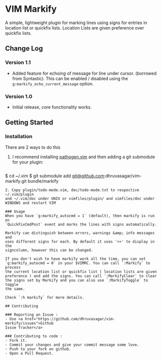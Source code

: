 # VIM Markify

A simple, lightweight plugin for marking lines using signs for entries in
location list or quickfix lists. Location Lists are given preference over
quickfix lists.

## Change Log

### Version 1.1
* Added feature for echoing of message for line under cursor. (borrowed from
  Syntastic). This can be enabled / disabled using the
  `g:markify_echo_current_message` option.

### Version 1.0
* Initial release, core functionality works.

## Getting Started
### Installation

There are 2 ways to do this

1. I recommend installing <a
   href="https://github.com/tpope/vim-pathogen">pathogen.vim</a> and then
   adding a git submodule for your plugin:

   ```sh
$ cd ~/.vim
$ git submodule add git@github.com:dhruvasagar/vim-markify.git bundle/markify
   ```
2. Copy plugin/todo-mode.vim, doc/todo-mode.txt to respective ~/.vim/plugin
   and ~/.vim/doc under UNIX or vimfiles/plugin/ and vimfiles/doc under
   WINDOWS and restart VIM

### Usage
   When you have `g:markify_autocmd = 1` (default), then markify is run on
   `QuickFixCmdPost` event and marks the lines with signs automatically.

   Markify can distinguish between errors, warnings &amp; info messages and
   uses different signs for each. By default it uses '>>' to display in the
   signcolumn, however this can be changed.

   If you don't wish to have markify work all the time, you can set
   `g:markify_autocmd = 0` in your $VIMRC. You can call `:Markify` to process
   the current location list or quickfix list ( location lists are given
   preference ) and add the signs. You can call `:MarkifyClear` to clear
   the signs set by Markify and you can also use `:MarkifyToggle` to toggle
   the same.

   Check `:h markify` for more details.

## Contributing

### Reporting an Issue :
   - Use <a href="https://github.com/dhruvasagar/vim-markify/issues">Github
   Issue Tracker</a>

### Contributing to code :
   - Fork it.
   - Commit your changes and give your commit message some love.
   - Push to your fork on github.
   - Open a Pull Request.
